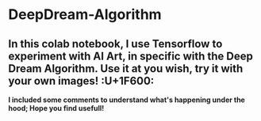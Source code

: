 # DeepDream-Algorithm

## In this colab notebook, I use Tensorflow to experiment with AI Art, in specific with the Deep Dream Algorithm. Use it at you wish, try it with your own images! :U+1F600:
 
**I included some comments to understand what's happening under the hood; Hope you find usefull!** 
